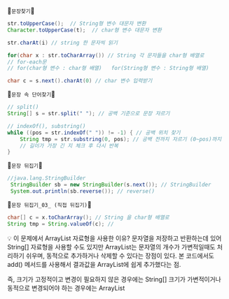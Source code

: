🐣`문장찾기`🐣

```java
str.toUpperCase();  // String형 변수 대문자 변환 
Character.toUpperCase(t);  // char형 변수 대문자 변환

str.charAt(i) // string 한 문자씩 읽기   

for(char x : str.toCharArray()) // String 각 문자들을 char형 배열로 
// for-each문
// for(char형 변수 : char형 배열)   for(String형 변수 : String형 배열) 

char c = s.next().charAt(0) // char 변수 입력받기
```

🐣`문장 속 단어찾기`🐣

```java
// split()
String[] s = str.split(" "); // 공백 기준으로 문장 자르기

// indexOf(), substring() 
while ((pos = str.indexOf(" ")) != -1) { // 공백 위치 찾기
    String tmp = str.substring(0, pos); // 공백 전까지 자르기 (0~pos)까지
    // 길이가 가장 긴 지 체크 후 다시 반복 
}
```

🐣`문장 뒤집기`🐣
```java
//java.lang.StringBuilder 
 StringBuilder sb = new StringBuilder(s.next()); // StringBuilder 
 System.out.println(sb.reverse()); // reverse()
```

🐣`문장 뒤집기_03_ (직접 뒤집기)`🐣
```java
char[] c = x.toCharArray(); // String 을 char형 배열로
String tmp = String.valueOf(c); // 
```

💡 이 문제에서 ArrayList<String> 자료형을 사용한 이유?
문자열을 저장하고 반환하는데 있어 String[] 자료형을 사용할 수도 있지만
ArrayList는 문자열의 개수가 가변적일때도 처리하기 쉬우며, 동적으로 추가하거나 삭제할 수 있다는 장점이 있다. 본 코드에서도 add() 메서드를 사용해서 결과값을 ArrayList에 쉽게 추가했다는 점. 

즉, 크기가 고정적이고 변경이 필요하지 않은 경우에는 String[]
크기가 가변적이거나 동적으로 변경되어야 하는 경우에는 ArrayList<String> 